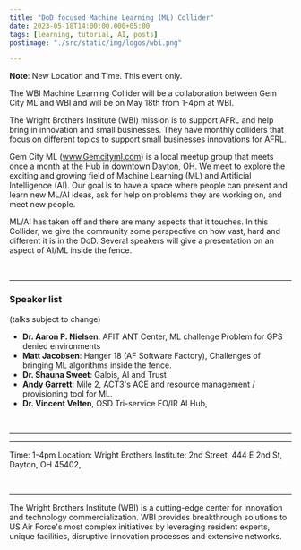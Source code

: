 ```yaml
---
title: "DoD focused Machine Learning (ML) Collider"
date: 2023-05-18T14:00:00.000+05:00
tags: [learning, tutorial, AI, posts]
postimage: "./src/static/img/logos/wbi.png"

---
```


**Note**: New Location and Time.  This event only.


The WBI Machine Learning Collider will be a collaboration between  Gem City ML and WBI and  will be on May 18th from 1-4pm at WBI.

The Wright Brothers Institute (WBI) mission is to support AFRL and help bring in innovation and small businesses. They have monthly colliders that focus on different topics to support small businesses innovations for AFRL.

Gem City ML (www.Gemcityml.com) is a local meetup group that meets once a month at the Hub in downtown Dayton, OH. We meet to explore the exciting and growing field of Machine Learning (ML) and Artificial Intelligence (AI). Our goal is to have a space where people can present and learn new ML/AI ideas, ask for help on problems they are working on, and meet new people.
<br>

ML/AI has taken off and there are many aspects that it touches.  In this Collider, we give the community some perspective on how vast, hard and different it is in the DoD. Several speakers will give a presentation on an aspect of AI/ML inside the fence. 

<br>
<hr>


### Speaker list 
(talks subject to change)

* **Dr. Aaron P. Nielsen**: AFIT ANT Center, ML challenge Problem for GPS denied environments
* **Matt Jacobsen**: Hanger 18 (AF Software Factory), Challenges of bringing ML algorithms inside the fence.
* **Dr. Shauna Sweet**: Galois, AI and Trust 
* **Andy Garrett**: Mile 2, ACT3's ACE and resource management / provisioning tool for ML.
* **Dr. Vincent Velten**, OSD Tri-service EO/IR AI Hub, 

<br>
<hr>
<hr>

Time: 1-4pm
Location: Wright Brothers Institute: 2nd Street, 444 E 2nd St, Dayton, OH 45402, 

<br>
<hr>

The Wright Brothers Institute (WBI) is a cutting-edge center for innovation and technology commercialization. WBI provides breakthrough solutions to US Air Force's most complex initiatives by leveraging resident experts, unique facilities, disruptive innovation processes and extensive networks. 
